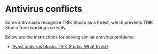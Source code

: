 # Antivirus conflicts

Some antiviruses recognize TRIK Studio as a threat, which prevents TRIK Studio from working correctly.&#x20;

Below are the instructions for solving similar antivirus problems:

* [Avast antivirus blocks TRIK Studio. What to do?](avast.md)
